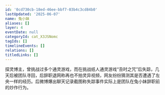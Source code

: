 ```yaml
---
id: '0cd730cb-18ed-46ee-bbf7-03b4c3cd84b0'
lastUpdated: '2025-06-07'
name: 兔小妹
aliases: []
layer: 4
eventDate: null
categoryId: cat_X3JSNomc
tagIds: []
timelineEvents: []
relations: []
titledLinks: []
---
```

探灵博主，曾挑战过多个通灵游戏，而在挑战纸人通灵游戏“丑时之咒”后失踪，几天后被团队寻回，后辞职退网称再也不拍灵异视频，网友纷纷猜测其是否遭遇了左央一样的经历。后微博爆出聊天记录截图称失踪事件实际上是团队在兔小妹辞职前的炒作行为。
